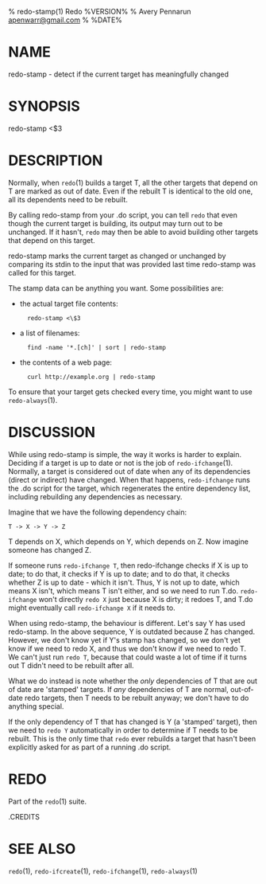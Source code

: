 % redo-stamp(1) Redo %VERSION%
% Avery Pennarun <apenwarr@gmail.com>
% %DATE%

# NAME

redo-stamp - detect if the current target has meaningfully changed

# SYNOPSIS

redo-stamp <\$3


# DESCRIPTION

Normally, when `redo`(1) builds a target T, all the other
targets that depend on T are marked as out of date.  Even
if the rebuilt T is identical to the old one, all its
dependents need to be rebuilt.

By calling redo-stamp from your .do script, you can tell
`redo` that even though the current target is building, its
output may turn out to be unchanged.  If it hasn't, `redo`
may then be able to avoid building other targets that
depend on this target.

redo-stamp marks the current target as changed or unchanged
by comparing its stdin to the input that was provided last
time redo-stamp was called for this target.

The stamp data can be anything you want. Some possibilities
are:

- the actual target file contents:

        redo-stamp <\$3
        
- a list of filenames:

        find -name '*.[ch]' | sort | redo-stamp

- the contents of a web page:

        curl http://example.org | redo-stamp

To ensure that your target gets checked every time, you
might want to use `redo-always`(1).


# DISCUSSION

While using redo-stamp is simple, the way it
works is harder to explain.  Deciding if a target is
up to date or not is the job of `redo-ifchange`(1). 
Normally, a target is considered out of date when any of its
dependencies (direct or indirect) have changed.  When that
happens, `redo-ifchange` runs the .do script for the
target, which regenerates the entire dependency list,
including rebuilding any dependencies as necessary.

Imagine that we have the following dependency chain:

    T -> X -> Y -> Z

T depends on X, which depends on Y, which depends
on Z.  Now imagine someone has changed Z.

If someone runs `redo-ifchange T`, then redo-ifchange
checks if X is up to date; to do that, it checks if Y
is up to date; and to do that, it checks whether Z is up to
date - which it isn't.  Thus, Y is not up to date, which
means X isn't, which means T isn't either, and so we need
to run T.do.  `redo-ifchange` won't directly `redo X` just
because X is dirty; it redoes T, and T.do might eventually
call `redo-ifchange X` if it needs to.

When using redo-stamp, the behaviour is different.  Let's
say Y has used redo-stamp.  In the above sequence, Y is
outdated because Z has changed.  However, we don't know yet
if Y's stamp has changed, so we don't yet know if we need
to redo X, and thus we don't know if we need to redo T.  We
can't just run `redo T`, because that could waste a lot of
time if it turns out T didn't need to be rebuilt after all.

What we do instead is note whether the *only* dependencies
of T that are out of date are 'stamped' targets.  If *any*
dependencies of T are normal, out-of-date redo targets,
then T needs to be rebuilt anyway; we don't have to do
anything special.

If the only dependency of T that has changed is Y (a
'stamped' target), then we need to `redo Y` automatically
in order to determine if T needs to be rebuilt.  This is
the only time that `redo` ever rebuilds a target that
hasn't been explicitly asked for as part of a running .do
script.


# REDO

Part of the `redo`(1) suite.

.CREDITS

# SEE ALSO

`redo`(1), `redo-ifcreate`(1), `redo-ifchange`(1), `redo-always`(1)
